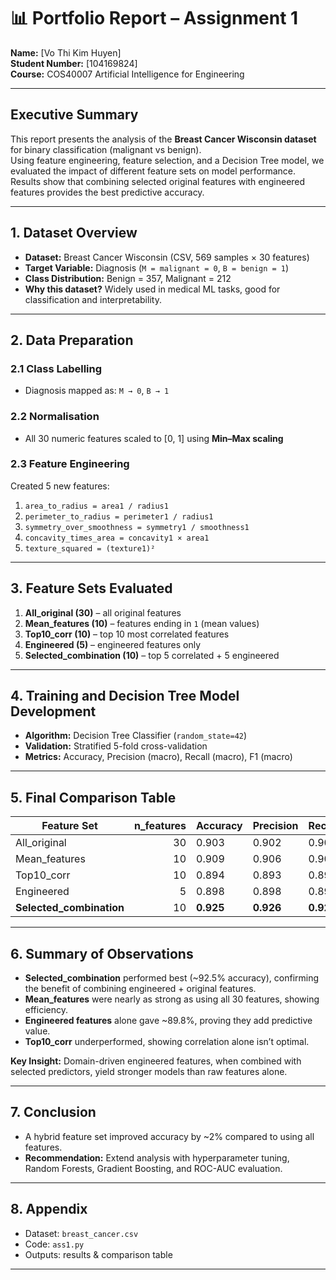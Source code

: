 # 📊 Portfolio Report – Assignment 1

**Name:** [Vo Thi Kim Huyen]  
**Student Number:** [104169824]  
**Course:** COS40007 Artificial Intelligence for Engineering

---

## Executive Summary
This report presents the analysis of the **Breast Cancer Wisconsin dataset** for binary classification (malignant vs benign).  
Using feature engineering, feature selection, and a Decision Tree model, we evaluated the impact of different feature sets on model performance.  
Results show that combining selected original features with engineered features provides the best predictive accuracy.

---

## 1. Dataset Overview
- **Dataset:** Breast Cancer Wisconsin (CSV, 569 samples × 30 features)  
- **Target Variable:** Diagnosis (`M = malignant = 0`, `B = benign = 1`)  
- **Class Distribution:** Benign = 357, Malignant = 212  
- **Why this dataset?** Widely used in medical ML tasks, good for classification and interpretability.  

---

## 2. Data Preparation
### 2.1 Class Labelling
- Diagnosis mapped as: `M → 0`, `B → 1`

### 2.2 Normalisation
- All 30 numeric features scaled to [0, 1] using **Min–Max scaling**

### 2.3 Feature Engineering
Created 5 new features:
1. `area_to_radius = area1 / radius1`
2. `perimeter_to_radius = perimeter1 / radius1`
3. `symmetry_over_smoothness = symmetry1 / smoothness1`
4. `concavity_times_area = concavity1 × area1`
5. `texture_squared = (texture1)²`

---

## 3. Feature Sets Evaluated
1. **All_original (30)** – all original features  
2. **Mean_features (10)** – features ending in `1` (mean values)  
3. **Top10_corr (10)** – top 10 most correlated features  
4. **Engineered (5)** – engineered features only  
5. **Selected_combination (10)** – top 5 correlated + 5 engineered  

---

## 4. Training and Decision Tree Model Development
- **Algorithm:** Decision Tree Classifier (`random_state=42`)  
- **Validation:** Stratified 5-fold cross-validation  
- **Metrics:** Accuracy, Precision (macro), Recall (macro), F1 (macro)  

---

## 5. Final Comparison Table

| Feature Set             | n_features | Accuracy | Precision | Recall | F1   |
|--------------------------|-----------:|----------|-----------|--------|------|
| All_original             | 30         | 0.903    | 0.902     | 0.902  | 0.903 |
| Mean_features            | 10         | 0.909    | 0.906     | 0.906  | 0.906 |
| Top10_corr               | 10         | 0.894    | 0.893     | 0.894  | 0.894 |
| Engineered               | 5          | 0.898    | 0.898     | 0.898  | 0.898 |
| **Selected_combination** | 10         | **0.925** | **0.926** | **0.925** | **0.925** |

---

## 6. Summary of Observations
- **Selected_combination** performed best (~92.5% accuracy), confirming the benefit of combining engineered + original features.  
- **Mean_features** were nearly as strong as using all 30 features, showing efficiency.  
- **Engineered features** alone gave ~89.8%, proving they add predictive value.  
- **Top10_corr** underperformed, showing correlation alone isn’t optimal.  

**Key Insight:** Domain-driven engineered features, when combined with selected predictors, yield stronger models than raw features alone.

---

## 7. Conclusion
- A hybrid feature set improved accuracy by ~2% compared to using all features.  
- **Recommendation:** Extend analysis with hyperparameter tuning, Random Forests, Gradient Boosting, and ROC-AUC evaluation.  

---

## 8. Appendix
- Dataset: `breast_cancer.csv`  
- Code: `ass1.py`  
- Outputs: results & comparison table  
---
